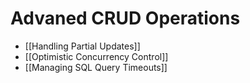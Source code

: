 # Advaned CRUD Operations

- [[Handling Partial Updates]]
- [[Optimistic Concurrency Control]]
- [[Managing SQL Query Timeouts]]

